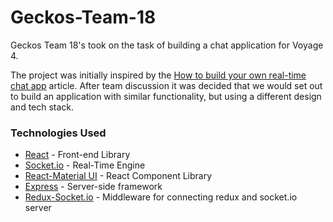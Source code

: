 # Geckos-Team-18
Geckos Team 18's took on the task of building a chat application for Voyage 4. 

The project was initially inspired by the [How to build your own real-time chat app](https://medium.freecodecamp.org/building-a-chat-application-with-mean-stack-637254d1136d) article. After team discussion it was decided that we would set out to build an application with similar functionality, but using a different design and tech stack. 

### Technologies Used

- [React](https://reactjs.org/) - Front-end Library
- [Socket.io](https://socket.io/) - Real-Time Engine
- [React-Material UI](https://www.material-ui.com/#/) - React Component Library
- [Express](https://expressjs.com/) - Server-side framework
- [Redux-Socket.io](https://github.com/itaylor/redux-socket.io) - Middleware for connecting redux and socket.io server
